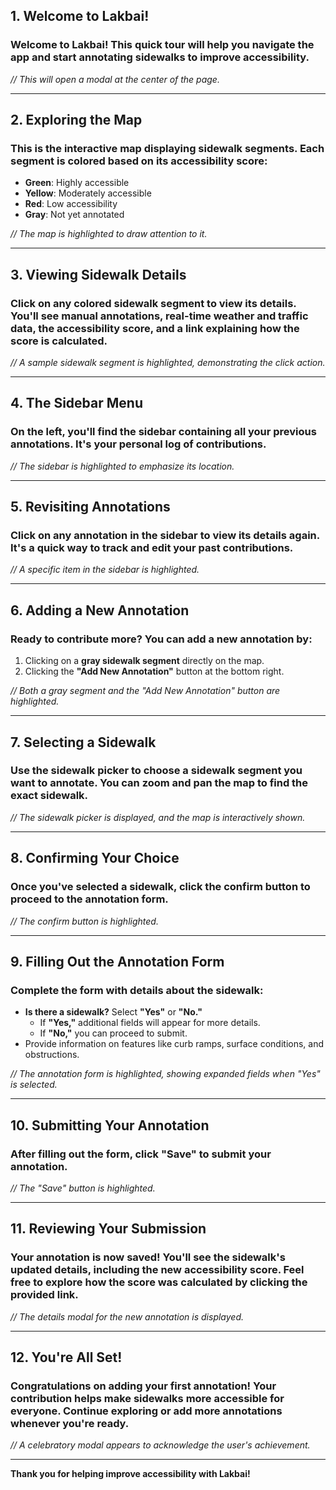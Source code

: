 ## 1. Welcome to Lakbai!

### Welcome to Lakbai! This quick tour will help you navigate the app and start annotating sidewalks to improve accessibility.

_// This will open a modal at the center of the page._

---

## 2. Exploring the Map

### This is the interactive map displaying sidewalk segments. Each segment is colored based on its accessibility score:

- **Green**: Highly accessible
- **Yellow**: Moderately accessible
- **Red**: Low accessibility
- **Gray**: Not yet annotated

_// The map is highlighted to draw attention to it._

---

## 3. Viewing Sidewalk Details

### Click on any colored sidewalk segment to view its details. You'll see manual annotations, real-time weather and traffic data, the accessibility score, and a link explaining how the score is calculated.

_// A sample sidewalk segment is highlighted, demonstrating the click action._

---

## 4. The Sidebar Menu

### On the left, you'll find the sidebar containing all your previous annotations. It's your personal log of contributions.

_// The sidebar is highlighted to emphasize its location._

---

## 5. Revisiting Annotations

### Click on any annotation in the sidebar to view its details again. It's a quick way to track and edit your past contributions.

_// A specific item in the sidebar is highlighted._

---

## 6. Adding a New Annotation

### Ready to contribute more? You can add a new annotation by:

1. Clicking on a **gray sidewalk segment** directly on the map.
2. Clicking the **"Add New Annotation"** button at the bottom right.

_// Both a gray segment and the "Add New Annotation" button are highlighted._

---

## 7. Selecting a Sidewalk

### Use the sidewalk picker to choose a sidewalk segment you want to annotate. You can zoom and pan the map to find the exact sidewalk.

_// The sidewalk picker is displayed, and the map is interactively shown._

---

## 8. Confirming Your Choice

### Once you've selected a sidewalk, click the **confirm button** to proceed to the annotation form.

_// The confirm button is highlighted._

---

## 9. Filling Out the Annotation Form

### Complete the form with details about the sidewalk:

- **Is there a sidewalk?** Select **"Yes"** or **"No."**
    - If **"Yes,"** additional fields will appear for more details.
    - If **"No,"** you can proceed to submit.
- Provide information on features like curb ramps, surface conditions, and obstructions.

_// The annotation form is highlighted, showing expanded fields when "Yes" is selected._

---

## 10. Submitting Your Annotation

### After filling out the form, click **"Save"** to submit your annotation.

_// The "Save" button is highlighted._

---

## 11. Reviewing Your Submission

### Your annotation is now saved! You'll see the sidewalk's updated details, including the new accessibility score. Feel free to explore how the score was calculated by clicking the provided link.

_// The details modal for the new annotation is displayed._

---

## 12. You're All Set!

### Congratulations on adding your first annotation! Your contribution helps make sidewalks more accessible for everyone. Continue exploring or add more annotations whenever you're ready.

_// A celebratory modal appears to acknowledge the user's achievement._

---

**Thank you for helping improve accessibility with Lakbai!**
